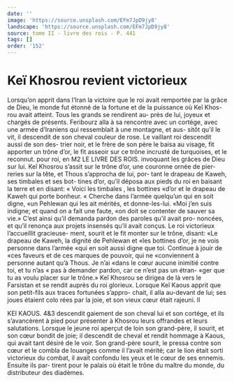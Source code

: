 ```yaml
---
date: ''
image: 'https://source.unsplash.com/EFm7JpD9jy8'
landscape: 'https://source.unsplash.com/EFm7JpD9jy8'
source: tome II - livre des rois - P. 441
tags: []
order: '152'
---
```


# Keï Khosrou revient victorieux

Lorsqu’on apprit dans l’Iran la victoire que le roi
avait remportée par la grâce de Dieu, le monde fut étonné de la fortune et de la puissance où Keî Khos-
rou avait atteint. Tous les grands se rendirent au- près de lui, joyeux et chargés de présents. Feribourz
alla à sa rencontre avec un cortége, avec une armée d’Iraniens qui ressemblait à une montagne, et aus-
sitôt qu’il le vit, il descendit de son cheval couleur
de rose. Le vaillant roi descendit aussi de son des- trier noir, et le frère de son père le baisa au visage,
fit apporter un trône d’or, le fit asseoir sur ce trône incrusté de turquoises, et le reconnut. pour roi, en
M2 LE LIVRE DES ROIS.
invoquant les grâces de Dieu sur lui. Keî Khosrou s’assit sur le trône d’or, une couronne ornée de pier-
reries sur la tête, et Thous s’approcha de lui, por-
tant le drapeau de Kaweh, ses timbales et ses bot- tines d’or, qu’il déposa aux pieds du roi en baisant
la terre et en disant: « Voici les timbales , les bottines «d’or et le drapeau de Kaweh qui porte bonheur.
« Cherche dans l’armée quelqu’un qui en soit digne,
«un Pehlewan qui les ait mérités, et donne-les-lui.
«Moi j’en suis indigne; et quand on a fait une faute,
«on doit se contenter de sauver sa vie.» C’est ainsi
qu’il demanda pardon des paroles qu’il avait pro- noncées, et qu’il renonça aux projets insensés qu’il
avait conçus. Le roi victorieux l’accueillit gracieuse- ment, sourit et le fit monter sur le trône, disant: «Le drapeau de Kaweh, la dignité de Pehlewan et
«les bottines d’or, je ne vois personne dans l’armée
«qui en soit aussi digne que toi. Continue à jouir de «ces faveurs et de ces marques de pouvoir, qui ne «conviennent à personne autant qu’à Thous. Je n’ai
«dans le cœur aucune inimitié contre toi, et tu n’as
« pas à demander pardon, car ce n’est pas un étran-
«ger que tu as voulu placer sur le trône.»
Keî Khosrou se dirigea de là vers le Farsistan et se rendit auprès du roi glorieux. Lorsque Keî Kaous apprit que son petit-fils aux traces fortunées s’appro- chait, il alla au-devant de lui; ses joues étaient colo rées par la joie, et son vieux cœur était rajeuni. Il

KEI KAOUS. 4&3 descendit gaiement de son cheval lui et son cortége,
et ils s’avancèrent à pied pour présenter à Khosrou
leurs offrandes et leurs salutations. Lorsque le jeune roi aperçut de loin son grand-père, il sourit, et son cœur bondit de joie; il descendit de cheval et rendit hommage à Kaous, qui avait tant désiré de le voir.
Son grand-père sourit, le pressa contre son cœur et
le combla de louanges comme il l’avait mérité; car le
lion était sorti victorieux du combat, il avait confondu les yeux et le cœur de ses ennemis. Ensuite ils par- tirent pour le palais où était le trône du maître du monde, du distributeur des diadèmes.
